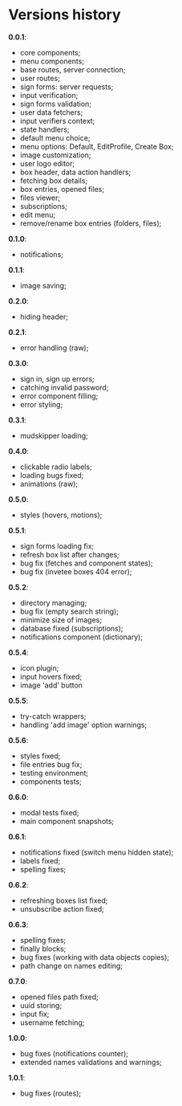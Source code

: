 # Versions history

**0.0.1**:
  + core components;
  + menu components;
  + base routes, server connection;
  + user routes;
  + sign forms: server requests;
  + input verification;
  + sign forms validation;
  + user data fetchers;
  + input verifiers context;
  + state handlers;
  + default menu choice;
  + menu options: Default, EditProfile, Create Box;
  + image customization;
  + user logo editor;
  + box header, data action handlers;
  + fetching box details;
  + box entries, opened files;
  + files viewer;
  + subscriptions;
  + edit menu;
  + remove/rename box entries (folders, files);

**0.1.0**:
  + notifications;

**0.1.1**:
  + image saving;

**0.2.0**:
  + hiding header;

**0.2.1**:
  + error handling (raw);

**0.3.0**:
  + sign in, sign up errors;
  + catching invalid password;
  + error component filling;
  + error styling;

**0.3.1**:
  + mudskipper loading;

**0.4.0**:
  + clickable radio labels;
  + loading bugs fixed;
  + animations (raw);

**0.5.0**:
  + styles (hovers, motions);

**0.5.1**:
  + sign forms loading fix;
  + refresh box list after changes;
  + bug fix (fetches and component states);
  + bug fix (invetee boxes 404 error);

**0.5.2**:
  + directory managing;
  + bug fix (empty search string);
  + minimize size of images;
  + database fixed (subscriptions);
  + notifications component (dictionary);

**0.5.4**:
  + icon plugin;
  + input hovers fixed;
  + image 'add' button

**0.5.5**:
  + try-catch wrappers;
  + handling 'add image' option warnings;

**0.5.6**:
 + styles fixed;
 + file entries bug fix;
 + testing environment;
 + components tests;

**0.6.0**:
  + modal tests fixed;
  + main component snapshots;

**0.6.1**:
  + notifications fixed (switch menu hidden state);
  + labels fixed;
  + spelling fixes;

**0.6.2**:
  + refreshing boxes list fixed;
  + unsubscribe action fixed;

**0.6.3**:
  + spelling fixes;
  + finally blocks;
  + bug fixes (working with data objects copies);
  + path change on names editing;

**0.7.0**:
  + opened files path fixed;
  + uuid storing;
  + input fix;
  + username fetching;

**1.0.0**:
  + bug fixes (notifications counter);
  + extended names validations and warnings;

**1.0.1**:
  + bug fixes (routes);
